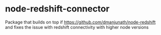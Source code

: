 # node-redshift-connector
Package that builds on top if https://github.com/dmanjunath/node-redshift and fixes the issue with redshift connectivity with higher node versions
